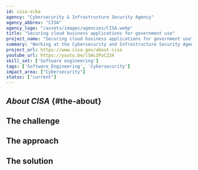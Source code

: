 ```yaml
---
id: cisa-scba
agency: "Cybersecurity & Infrastructure Security Agency"
agency_abbrev: "CISA"
agency_logo: "/assets/images/agencies/CISA.webp"
title: "Securing cloud business applications for government use"
project_name: "Securing cloud business applications for government use"
summary: "Working at the Cybersecurity and Infrastructure Security Agency to add capabilities to secure agencies’ cloud business application environments and protect federal information that is created, accessed, shared and stored in those environments through consistent, effective, modern, and manageable security configurations."
project_url: https://www.cisa.gov/about-cisa
youtube_url: https://youtu.be/lSAcIPoC224
skill_set: ['Software engineering']
tags: ['Software_Engineering', 'Cybersecurity']
impact_area: ["Cybersecurity"]
status: ["current"]
---
```

## *About CISA* {#the-about}

## The challenge

## The approach

## The solution 
